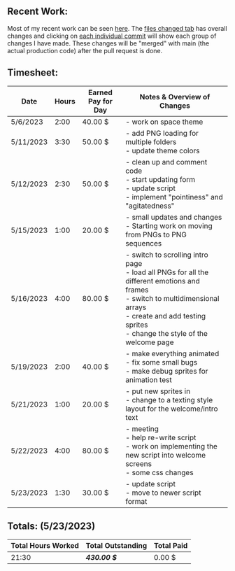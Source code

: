 ## **Recent Work:**
Most of my recent work can be seen [here](https://github.com/Navinate/stairwell-new/pull/8). The [files changed tab](https://github.com/Navinate/stairwell-new/pull/8/files) has overall changes and clicking on [each individual commit](https://github.com/Navinate/stairwell-new/pull/8/commits) will show each group of changes I have made. These changes will be "merged" with main (the actual production code) after the pull request is done.

## **Timesheet:**
Date| Hours | Earned Pay for Day| Notes & Overview of Changes
 ---|---|---|---
5/6/2023 | 2:00 | 40.00 $ | - work on space theme
5/11/2023 | 3:30 | 50.00 $ | - add PNG loading for multiple folders <br> - update theme colors
5/12/2023 | 2:30 | 50.00 $ | - clean up and comment code <br> - start updating form <br> - update script <br> - implement "pointiness" and "agitatedness"
5/15/2023 | 1:00 | 20.00 $ | - small updates and changes <br> - Starting work on moving from PNGs to PNG sequences
5/16/2023 | 4:00 | 80.00 $ | - switch to scrolling intro page <br> - load all PNGs for all the different emotions and frames <br> - switch to multidimensional arrays <br> - create and add testing sprites <br> - change the style of the welcome page
5/19/2023 | 2:00 | 40.00 $ | - make everything animated <br> - fix some small bugs <br> - make debug sprites for animation test
5/21/2023 | 1:00 | 20.00 $ | - put new sprites in <br> - change to a texting style layout for the welcome/intro text
5/22/2023 | 4:00 | 80.00 $ | - meeting <br> - help re-write script <br> - work on implementing the new script into welcome screens <br> - some css changes
5/23/2023 | 1:30 | 30.00 $ | - update script <br> - move to newer script format

## **Totals:** (5/23/2023)
Total Hours Worked | Total Outstanding|  Total Paid
 ---|---|---
 21:30 | ***430.00 $*** | 0.00 $
